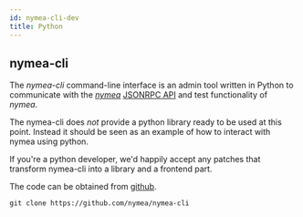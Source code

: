 ```yaml
---
id: nymea-cli-dev
title: Python
---
```




## nymea-cli

The *nymea-cli* command-line interface is an admin tool written in Python to communicate with the [*nymea*](https://github.com/nymea/nymea) [JSONRPC API](raw-api) and test functionality of *nymea*.

The nymea-cli does *not* provide a python library ready to be used at this point. Instead it should be seen as an example of
how to interact with nymea using python.

If you're a python developer, we'd happily accept any patches that transform nymea-cli into a library and a frontend part.

The code can be obtained from [github](https://github.com/nymea/nymea-cli).

```
git clone https://github.com/nymea/nymea-cli
```
